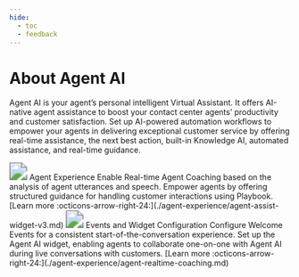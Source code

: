 ```yaml
---
hide:
  - toc
  - feedback
---
```

# About Agent AI
Agent AI is your agent’s personal intelligent Virtual Assistant. It offers AI-native agent assistance to boost your contact center agents’ productivity and customer satisfaction. Set up AI-powered automation workflows to empower your agents in delivering exceptional customer service by offering real-time assistance, the next best action, built-in Knowledge AI, automated assistance, and real-time guidance.

<kr-grid type="g2">
    <kr-grid-item>
        <img src="../images/Iconusers.svg" style="zoom:200%;"></img>
        <kr-grid-title>Agent Experience</kr-grid-title>
        <kr-grid-desc>Enable Real-time Agent Coaching based on the analysis of agent utterances and speech. Empower agents by offering structured guidance for handling customer interactions using Playbook.</kr-grid-desc>
        [Learn more :octicons-arrow-right-24:](./agent-experience/agent-assist-widget-v3.md)
    </kr-grid-item>
    <kr-grid-item>
        <img src="../images/Iconsettings.svg" style="zoom:200%;"></img>
        <kr-grid-title>Events and Widget Configuration</kr-grid-title>
        <kr-grid-desc>Configure Welcome Events for a consistent start-of-the-conversation experience. Set up the Agent AI widget, enabling agents to collaborate one-on-one with Agent AI during live conversations with customers.</kr-grid-desc>
        [Learn more :octicons-arrow-right-24:](./agent-experience/agent-realtime-coaching.md)
    </kr-grid-item>             
</kr-grid>
